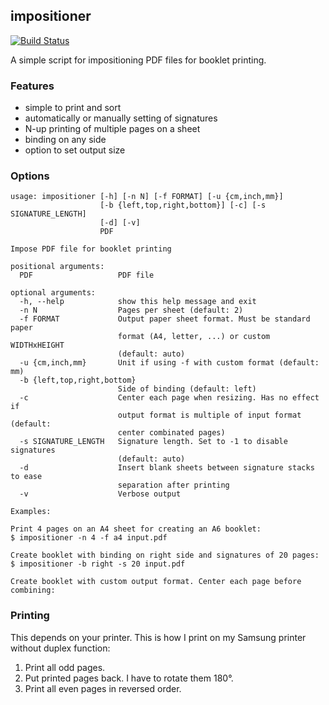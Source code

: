 ## impositioner
[![Build Status](https://travis-ci.org/sgelb/impositioner.svg?branch=master)](https://travis-ci.org/sgelb/impositioner)

A simple script for impositioning PDF files for booklet printing.

### Features

- simple to print and sort
- automatically or manually setting of signatures
- N-up printing of multiple pages on a sheet
- binding on any side
- option to set output size

### Options

```
usage: impositioner [-h] [-n N] [-f FORMAT] [-u {cm,inch,mm}]
                    [-b {left,top,right,bottom}] [-c] [-s SIGNATURE_LENGTH]
                    [-d] [-v]
                    PDF

Impose PDF file for booklet printing

positional arguments:
  PDF                   PDF file

optional arguments:
  -h, --help            show this help message and exit
  -n N                  Pages per sheet (default: 2)
  -f FORMAT             Output paper sheet format. Must be standard paper
                        format (A4, letter, ...) or custom WIDTHxHEIGHT
                        (default: auto)
  -u {cm,inch,mm}       Unit if using -f with custom format (default: mm)
  -b {left,top,right,bottom}
                        Side of binding (default: left)
  -c                    Center each page when resizing. Has no effect if
                        output format is multiple of input format (default:
                        center combinated pages)
  -s SIGNATURE_LENGTH   Signature length. Set to -1 to disable signatures
                        (default: auto)
  -d                    Insert blank sheets between signature stacks to ease
                        separation after printing
  -v                    Verbose output

Examples:

Print 4 pages on an A4 sheet for creating an A6 booklet:
$ impositioner -n 4 -f a4 input.pdf

Create booklet with binding on right side and signatures of 20 pages:
$ impositioner -b right -s 20 input.pdf

Create booklet with custom output format. Center each page before
combining:
```


### Printing

This depends on your printer. This is how I print on my Samsung printer without
duplex function:

1. Print all odd pages.
2. Put printed pages back. I have to rotate them 180°.
3. Print all even pages in reversed order.

